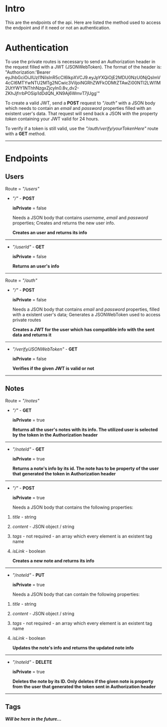 # Intro

This are the endpoints of the api. Here are listed the method used to access
the endpoint and if it need or not an authentication.

# Authentication

To use the private routes is necessary to send an Authorization header in the request filled with a JWT (JSONWebToken). The format of the header is: "Authorization:'Bearer eyJhbGciOiJIUzI1NiIsInR5cCI6IkpXVCJ9.eyJpYXQiOjE2MDU0NzU0NjQsImV4cCI6MTYwNTU2MTg2NCwic3ViIjoiNGRhZWFkODMtZTAwZi00NTI2LWI1M2UtYWY1NThhNzgxZjcyIn0.8v_dv2-ZKhJjfrrbPOSip1dDdQN_KN9Aj6WmvT7jUgg'"

To create a valid JWT, send a **POST** request to _"/auth"_ with a JSON body which needs to contain
an _email_ and _password_ properties filled with an existent user's data. That request will send back a JSON
with the property _token_ containing your JWT valid for 24 hours.

To verify if a token is still valid, use the _"/auth/verify/yourTokenHere"_ route with a **GET** method.

---

# Endpoints

## Users

Route = _"/users"_

-   _"/"_ - **POST**

    **isPrivate** = false

    Needs a JSON body that contains _username_, _email_ and _password_ properties;
    Creates and returns the new user info.

    **Creates an user and returns its info**

---

-   _"/userId"_ - **GET**

    **isPrivate** = false

    **Returns an user's info**

---

Route = _"/auth"_

-   _"/"_ - **POST**

    **isPrivate** = false

    Needs a JSON body that contains _email_ and _password_ properties, filled with a existent user's data;
    Generates a JSONWebToken used to access private routes

    **Creates a JWT for the user which has compatible info with the sent data and returns it**

---

-   _"/verify/JSONWebToken"_ - **GET**

    **isPrivate** = false

    **Verifies if the given JWT is valid or not**

---

## Notes

Route = _"/notes"_

-   _"/"_ - **GET**

    **isPrivate** = true

    **Returns all the user's notes with its info. The utilized user is selected by the token in the Authorization header**

---

-   _"/noteId"_ - **GET**

    **isPrivate** = true

    **Returns a note's info by its id. The note has to be property of the user that generated the token in Authorization header**

---

-   _"/"_ - **POST**

    **isPrivate** = true

    Needs a JSON body that contains the following properties:

1. _title_ - string
2. _content_ - JSON object / string
3. _tags_ - not required - an array which every element is an existent tag name
4. _isLink_ - boolean

    **Creates a new note and returns its info**

---

-   _"/noteId"_ - **PUT**

    **isPrivate** = true

    Needs a JSON body that can contain the following properties:

1. _title_ - string
2. _content_ - JSON object / string
3. _tags_ - not required - an array which every element is an existent tag name
4. _isLink_ - boolean

    **Updates the note's info and returns the updated note info**

---

-   _"/noteId"_ - **DELETE**

    **isPrivate** = true

    **Deletes the note by its ID. Only deletes if the given note is property from the user that generated the token sent in Authorization header**

---

## Tags

**_Will be here in the future..._**
